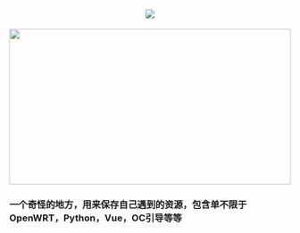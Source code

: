 <h1 align="center">
	<a href="https://github.com/HuaSakura">
		<img src="https://readme-typing-svg.herokuapp.com/?lines=SakuraHua**`s OnePage，欢迎大家来踩，嘿嘿！！！&center=true&size=27&color=F68FF7">
	</a>
</h1>


<img height=280 width=100% align="center" src="https://github-readme-stats.vercel.app/api?username=HuaSakura&show_icons=true&theme=cobalt&border_radius=10&locale=cn&line_height=30" />

### 一个奇怪的地方，用来保存自己遇到的资源，包含单不限于OpenWRT，Python，Vue，OC引导等等
